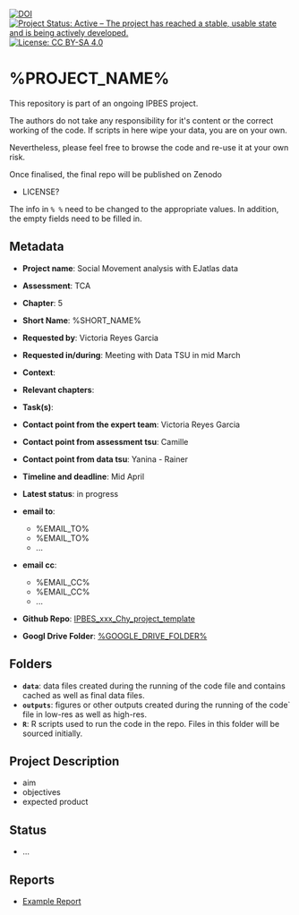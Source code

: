 [![DOI](https://zenodo.org/badge/DOI/99.9999/zenodo.9999999.svg)](https://doi.org/99.9999/zenodo.9999999)
[![Project Status: Active – The project has reached a stable, usable state and is being actively developed.](https://www.repostatus.org/badges/latest/active.svg)](https://www.repostatus.org/#active)
[![License: CC BY-SA 4.0](https://img.shields.io/badge/License-CC_BY_4.0-lightgrey.svg)](https://creativecommons.org/licenses/by/4.0/)

# %PROJECT_NAME%

This repository is part of an ongoing IPBES project.

The authors do not take any responsibility for it's content or the correct working of the code. If scripts in here wipe your data, you are on your own.

Nevertheless, please feel free to browse the code and re-use it at your own risk. 

Once finalised, the final repo will be published on Zenodo 
- LICENSE?



The info in `% %` need to be changed to the appropriate values. In addition, the empty fields need to be filled in.


## Metadata

- **Project name**: Social Movement analysis with EJatlas data
- **Assessment**: TCA
- **Chapter**: 5
- **Short Name**: %SHORT_NAME%

- **Requested by**: Victoria Reyes Garcia
- **Requested in/during**: Meeting with Data TSU in mid March

- **Context**:
- **Relevant chapters**:
- **Task(s)**:
- **Contact point from the expert team**: Victoria Reyes Garcia
- **Contact point from assessment tsu**: Camille
- **Contact point from data tsu**: Yanina - Rainer
- **Timeline and deadline**: Mid April
- **Latest status**: in progress

- **email to**:
  - %EMAIL_TO%
  - %EMAIL_TO%
  - ...

- **email cc**:
  - %EMAIL_CC%
  - %EMAIL_CC%
  - ...

- **Github Repo**: [IPBES_xxx_Chy_project_template](https://github.com/rkrug/IPBES_xxx_Chy_project_template) 
- **Googl Drive Folder**: [%GOOGLE_DRIVE_FOLDER%](%GOOGLE_DRIVE_FOLDER%) 

## Folders

- **`data`**: data files created during the running of the code file and contains cached as well as final data files.
- **`outputs`**: figures or other outputs created during the running of the code` file in low-res as well as high-res.
- **`R`**: R scripts used to run the code in the repo. Files in this folder will be sourced initially.

## Project Description

- aim
- objectives
- expected product


## Status
- ...


## Reports
- [Example Report](Report.html)

